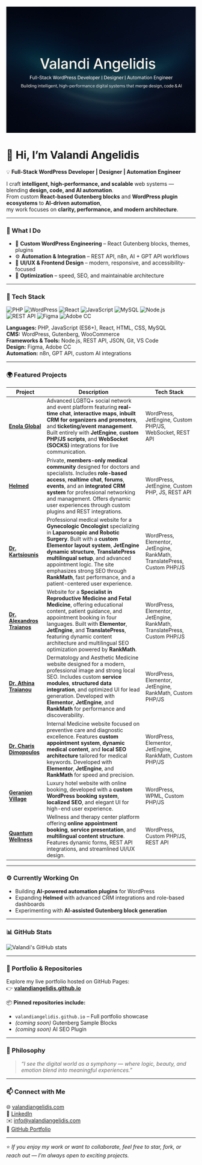 ![Banner](og-banner.png)

# 👋 Hi, I’m Valandi Angelidis  
💡 **Full-Stack WordPress Developer | Designer | Automation Engineer**

I craft **intelligent, high-performance, and scalable** web systems — blending **design, code, and AI automation**.  
From custom **React-based Gutenberg blocks** and **WordPress plugin ecosystems** to **AI-driven automation**,  
my work focuses on **clarity, performance, and modern architecture**.

---

### 🧠 What I Do
- 🧩 **Custom WordPress Engineering** – React Gutenberg blocks, themes, plugins  
- ⚙️ **Automation & Integration** – REST API, n8n, AI + GPT API workflows  
- 🎨 **UI/UX & Frontend Design** – modern, responsive, and accessibility-focused  
- 🚀 **Optimization** – speed, SEO, and maintainable architecture  

---

### 🧰 Tech Stack
![PHP](https://img.shields.io/badge/PHP-777BB4?style=for-the-badge&logo=php&logoColor=white)
![WordPress](https://img.shields.io/badge/WordPress-21759B?style=for-the-badge&logo=wordpress&logoColor=white)
![React](https://img.shields.io/badge/React-20232A?style=for-the-badge&logo=react&logoColor=61DAFB)
![JavaScript](https://img.shields.io/badge/JavaScript-F7DF1E?style=for-the-badge&logo=javascript&logoColor=black)
![MySQL](https://img.shields.io/badge/MySQL-4479A1?style=for-the-badge&logo=mysql&logoColor=white)
![Node.js](https://img.shields.io/badge/Node.js-339933?style=for-the-badge&logo=nodedotjs&logoColor=white)
![REST API](https://img.shields.io/badge/REST-02569B?style=for-the-badge&logo=api&logoColor=white)
![Figma](https://img.shields.io/badge/Figma-F24E1E?style=for-the-badge&logo=figma&logoColor=white)
![Adobe CC](https://img.shields.io/badge/Adobe%20CC-FF0000?style=for-the-badge&logo=adobecreativecloud&logoColor=white)

**Languages:** PHP, JavaScript (ES6+), React, HTML, CSS, MySQL  
**CMS:** WordPress, Gutenberg, WooCommerce  
**Frameworks & Tools:** Node.js, REST API, JSON, Git, VS Code  
**Design:** Figma, Adobe CC  
**Automation:** n8n, GPT API, custom AI integrations  

---

### 🌍 Featured Projects
| Project | Description | Tech Stack |
|----------|--------------|------------|
| [**Enola Global**](https://enolaglobal.com) | Advanced LGBTQ+ social network and event platform featuring **real-time chat**, **interactive maps**, **inbuilt CRM for organizers and promoters**, and **ticketing/event management**. Built entirely with **JetEngine**, **custom PHP/JS scripts**, and **WebSocket (SOCKS)** integrations for live communication. | WordPress, JetEngine, Custom PHP/JS, WebSocket, REST API |
| [**Helmed**](https://helmed.org) | Private, **members-only medical community** designed for doctors and specialists. Includes **role-based access**, **realtime chat**, **forums**, **events**, and an **integrated CRM system** for professional networking and management. Offers dynamic user experiences through custom plugins and REST integrations. | WordPress, JetEngine, Custom PHP, JS, REST API |
| [**Dr. Kartsiounis**](https://drkartsiounis.gr) | Professional medical website for a **Gynecologic Oncologist** specializing in **Laparoscopic and Robotic Surgery**. Built with a **custom Elementor layout system**, **JetEngine dynamic structure**, **TranslatePress multilingual setup**, and advanced appointment logic. The site emphasizes strong SEO through **RankMath**, fast performance, and a patient-centered user experience. | WordPress, Elementor, JetEngine, RankMath, TranslatePress, Custom PHP/JS |
| [**Dr. Alexandros Traianos**](https://dralexandrostraianos.gr) | Website for a **Specialist in Reproductive Medicine and Fetal Medicine**, offering educational content, patient guidance, and appointment booking in four languages. Built with **Elementor**, **JetEngine**, and **TranslatePress**, featuring dynamic content architecture and multilingual SEO optimization powered by **RankMath**. | WordPress, Elementor, JetEngine, RankMath, TranslatePress, Custom PHP/JS |
| [**Dr. Athina Traianou**](https://drathinatraianou.com) | Dermatology and Aesthetic Medicine website designed for a modern, professional image and strong local SEO. Includes custom **service modules**, **structured data integration**, and optimized UI for lead generation. Developed with **Elementor**, **JetEngine**, and **RankMath** for performance and discoverability. | WordPress, Elementor, JetEngine, RankMath, Custom PHP/JS |
| [**Dr. Charis Dimopoulos**](https://dimopouloscharis.gr) | Internal Medicine website focused on preventive care and diagnostic excellence. Features **custom appointment system**, **dynamic medical content**, and **local SEO architecture** tailored for medical keywords. Developed with **Elementor**, **JetEngine**, and **RankMath** for speed and precision. | WordPress, Elementor, JetEngine, RankMath, Custom PHP/JS |
| [**Geranion Village**](https://geranionvillage.com) | Luxury hotel website with online booking, developed with a **custom WordPress booking system**, **localized SEO**, and elegant UI for high-end user experience. | WordPress, WPML, Custom PHP/JS |
| [**Quantum Wellness**](https://quantumwellness.gr) | Wellness and therapy center platform offering **online appointment booking**, **service presentation**, and **multilingual content structure**. Features dynamic forms, REST API integrations, and streamlined UI/UX design. | WordPress, Custom PHP/JS, REST API |

---

### ⚙️ Currently Working On
- Building **AI-powered automation plugins** for WordPress  
- Expanding **Helmed** with advanced CRM integrations and role-based dashboards  
- Experimenting with **AI-assisted Gutenberg block generation**  

---

### 📊 GitHub Stats
![Valandi's GitHub stats](https://github-readme-stats.vercel.app/api?username=ValandiAngelidis&show_icons=true&theme=transparent)

---

### 💼 Portfolio & Repositories
Explore my live portfolio hosted on GitHub Pages:  
👉 [**valandiangelidis.github.io**](https://valandiangelidis.github.io)

📦 **Pinned repositories include:**
- `valandiangelidis.github.io` – Full portfolio showcase  
- *(coming soon)* Gutenberg Sample Blocks  
- *(coming soon)* AI SEO Plugin  

---

### 🌈 Philosophy
> *“I see the digital world as a symphony — where logic, beauty, and emotion blend into meaningful experiences.”*

---

### 📫 Connect with Me
🌐 [valandiangelidis.com](https://valandiangelidis.com)  
💼 [LinkedIn](https://linkedin.com/in/valandiangelidis)  
✉️ [info@valandiangelidis.com](mailto:info@valandiangelidis.com)  
🐙 [GitHub Portfolio](https://valandiangelidis.github.io)

---

⭐ *If you enjoy my work or want to collaborate, feel free to star, fork, or reach out — I’m always open to exciting projects.*
